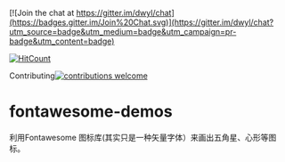 
[![Join the chat at https://gitter.im/dwyl/chat](https://badges.gitter.im/Join%20Chat.svg)](https://gitter.im/dwyl/chat?utm_source=badge&utm_medium=badge&utm_campaign=pr-badge&utm_content=badge)


[![HitCount](https://hitt.herokuapp.com/lulinliao/fontawesome-demos.svg)](https://github.com/lulinliao/fontawesome-demos)

Contributing[![contributions welcome](https://img.shields.io/badge/contributions-welcome-brightgreen.svg?style=flat)](https://github.com/dwyl/esta/issues)


# fontawesome-demos
利用Fontawesome 图标库(其实只是一种矢量字体）来画出五角星、心形等图标。
